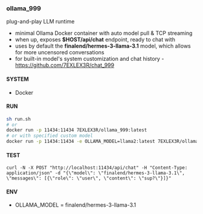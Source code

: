 ### ollama_999

plug-and-play LLM runtime 

- minimal Ollama Docker container with auto model pull & TCP streaming
- when up, exposes **$HOST/api/chat** endpoint, ready to chat with
- uses by default the **finalend/hermes-3-llama-3.1** model, which allows for more uncensored conversations
- for built-in model's system customization and chat history - https://github.com/7EXLEX3R/chat_999

#### SYSTEM
- Docker

#### RUN
```sh
sh run.sh
# or
docker run -p 11434:11434 7EXLEX3R/ollama_999:latest
# or with specified custom model
docker run -p 11434:11434 -e OLLAMA_MODEL=llama2:latest 7EXLEX3R/ollama_999:latest
```

#### TEST
```
curl -N -X POST "http://localhost:11434/api/chat" -H "Content-Type: application/json" -d "{\"model\": \"finalend/hermes-3-llama-3.1\", \"messages\": [{\"role\": \"user\", \"content\": \"sup?\"}]}"
```

#### ENV
- OLLAMA_MODEL = finalend/hermes-3-llama-3.1